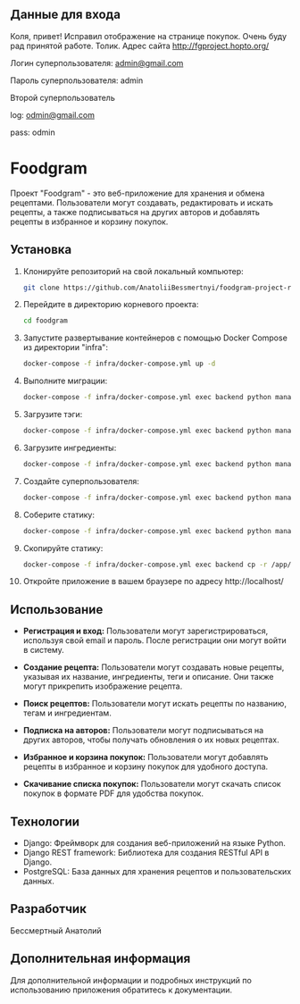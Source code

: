 ## Данные для входа
Коля, привет! 
Исправил отображение на странице покупок. Очень буду рад принятой работе. 
Толик.
Адрес сайта http://fgproject.hopto.org/

Логин суперпользователя: admin@gmail.com

Пароль суперпользователя: admin

Второй суперпользователь

log: odmin@gmail.com

pass: odmin

# Foodgram

Проект "Foodgram" - это веб-приложение для хранения и обмена рецептами. Пользователи могут создавать, редактировать и искать рецепты, а также подписываться на других авторов и добавлять рецепты в избранное и корзину покупок.

## Установка

1. Клонируйте репозиторий на свой локальный компьютер:
   ```bash
   git clone https://github.com/AnatoliiBessmertnyi/foodgram-project-react

2. Перейдите в директорию корневого проекта:
   ```bash
   cd foodgram

3. Запустите развертывание контейнеров с помощью Docker Compose из директории "infra":
   ```bash
   docker-compose -f infra/docker-compose.yml up -d

4. Выполните миграции:
    ```bash
    docker-compose -f infra/docker-compose.yml exec backend python manage.py migrate

5. Загрузите тэги:
    ```bash
    docker-compose -f infra/docker-compose.yml exec backend python manage.py load_tags

6. Загрузите ингредиенты:
    ```bash
    docker-compose -f infra/docker-compose.yml exec backend python manage.py load_ingrs

7. Создайте суперпользователя:
    ```bash
    docker-compose -f infra/docker-compose.yml exec backend python manage.py createsuperuser

8. Соберите статику:
    ```bash
    docker-compose -f infra/docker-compose.yml exec backend python manage.py collectstatic

9. Скопируйте статику:
    ```bash
    docker-compose -f infra/docker-compose.yml exec backend cp -r /app/collected_static/. /app/static/

10. Откройте приложение в вашем браузере по адресу http://localhost/

## Использование

- **Регистрация и вход:** Пользователи могут зарегистрироваться, используя свой email и пароль. После регистрации они могут войти в систему.

- **Создание рецепта:** Пользователи могут создавать новые рецепты, указывая их название, ингредиенты, теги и описание. Они также могут прикрепить изображение рецепта.

- **Поиск рецептов:** Пользователи могут искать рецепты по названию, тегам и ингредиентам.

- **Подписка на авторов:** Пользователи могут подписываться на других авторов, чтобы получать обновления о их новых рецептах.

- **Избранное и корзина покупок:** Пользователи могут добавлять рецепты в избранное и корзину покупок для удобного доступа.

- **Скачивание списка покупок:** Пользователи могут скачать список покупок в формате PDF для удобства покупок.


## Технологии

- Django: Фреймворк для создания веб-приложений на языке Python.
- Django REST framework: Библиотека для создания RESTful API в Django.
- PostgreSQL: База данных для хранения рецептов и пользовательских данных.

## Разработчик

Бессмертный Анатолий

## Дополнительная информация

Для дополнительной информации и подробных инструкций по использованию приложения обратитесь к документации.

